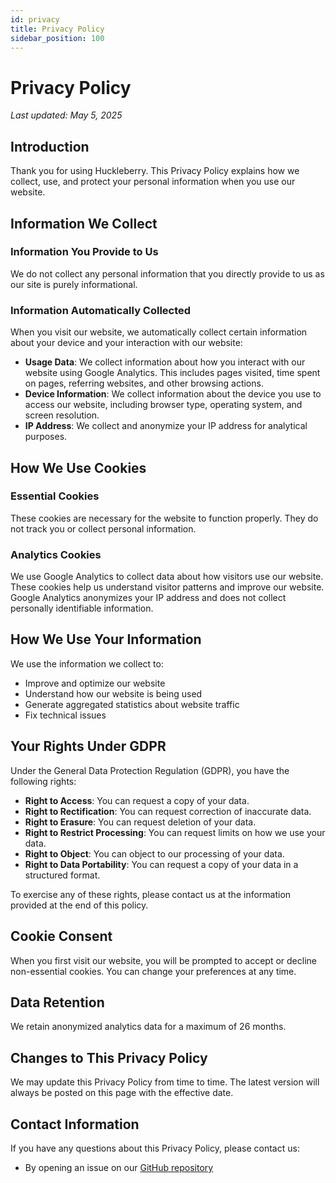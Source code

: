 ```yaml
---
id: privacy
title: Privacy Policy
sidebar_position: 100
---
```


# Privacy Policy

*Last updated: May 5, 2025*

## Introduction

Thank you for using Huckleberry. This Privacy Policy explains how we collect, use, and protect your personal information when you use our website.

## Information We Collect

### Information You Provide to Us

We do not collect any personal information that you directly provide to us as our site is purely informational.

### Information Automatically Collected

When you visit our website, we automatically collect certain information about your device and your interaction with our website:

- **Usage Data**: We collect information about how you interact with our website using Google Analytics. This includes pages visited, time spent on pages, referring websites, and other browsing actions.
- **Device Information**: We collect information about the device you use to access our website, including browser type, operating system, and screen resolution.
- **IP Address**: We collect and anonymize your IP address for analytical purposes.

## How We Use Cookies

### Essential Cookies

These cookies are necessary for the website to function properly. They do not track you or collect personal information.

### Analytics Cookies

We use Google Analytics to collect data about how visitors use our website. These cookies help us understand visitor patterns and improve our website. Google Analytics anonymizes your IP address and does not collect personally identifiable information.

## How We Use Your Information

We use the information we collect to:

- Improve and optimize our website
- Understand how our website is being used
- Generate aggregated statistics about website traffic
- Fix technical issues

## Your Rights Under GDPR

Under the General Data Protection Regulation (GDPR), you have the following rights:

- **Right to Access**: You can request a copy of your data.
- **Right to Rectification**: You can request correction of inaccurate data.
- **Right to Erasure**: You can request deletion of your data.
- **Right to Restrict Processing**: You can request limits on how we use your data.
- **Right to Object**: You can object to our processing of your data.
- **Right to Data Portability**: You can request a copy of your data in a structured format.

To exercise any of these rights, please contact us at the information provided at the end of this policy.

## Cookie Consent

When you first visit our website, you will be prompted to accept or decline non-essential cookies. You can change your preferences at any time.

## Data Retention

We retain anonymized analytics data for a maximum of 26 months.

## Changes to This Privacy Policy

We may update this Privacy Policy from time to time. The latest version will always be posted on this page with the effective date.

## Contact Information

If you have any questions about this Privacy Policy, please contact us:

- By opening an issue on our [GitHub repository](https://github.com/CambridgeMonorail/vscode-huckleberry/issues)